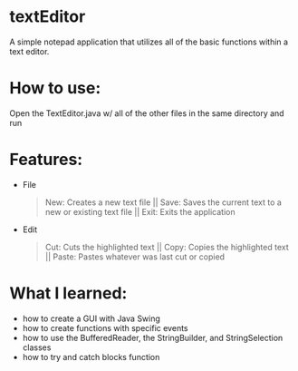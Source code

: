 # textEditor
A simple notepad application that utilizes all of the basic functions within a text editor. 

# How to use:
Open the TextEditor.java w/ all of the other files in the same directory and run

# Features:
- File
  > New: Creates a new text file ||
  > Save: Saves the current text to a new or existing text file ||
  > Exit: Exits the application
- Edit
  > Cut: Cuts the highlighted text ||
  > Copy: Copies the highlighted text ||
  > Paste: Pastes whatever was last cut or copied
  
# What I learned:
- how to create a GUI with Java Swing
- how to create functions with specific events
- how to use the BufferedReader, the StringBuilder, and StringSelection classes
- how to try and catch blocks function
